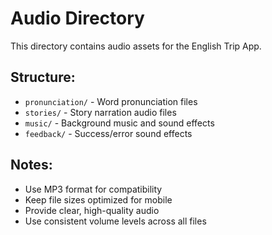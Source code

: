 # Audio Directory

This directory contains audio assets for the English Trip App.

## Structure:
- `pronunciation/` - Word pronunciation files
- `stories/` - Story narration audio files
- `music/` - Background music and sound effects
- `feedback/` - Success/error sound effects

## Notes:
- Use MP3 format for compatibility
- Keep file sizes optimized for mobile
- Provide clear, high-quality audio
- Use consistent volume levels across all files
